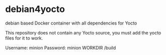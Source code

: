 # debian4yocto
debian based Docker container with all dependencies for Yocto

This repository does not contain any Yocto source, you must add the yocto files
for it to work.

Username: minion
Password: minion
WORKDIR /build
